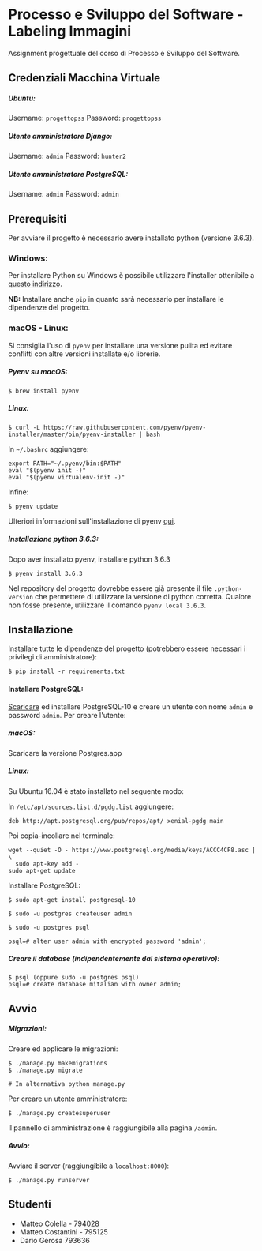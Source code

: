 Processo e Sviluppo del Software - Labeling Immagini
====================================================

Assignment progettuale del corso di Processo e Sviluppo del Software.

Credenziali Macchina Virtuale
-----------------------------

##### Ubuntu:
Username: `progettopss`
Password: `progettopss`

##### Utente amministratore Django:
Username: `admin`
Password: `hunter2`

##### Utente amministratore PostgreSQL:
Username: `admin`
Password: `admin`


Prerequisiti
------------

Per avviare il progetto è necessario avere installato python (versione 3.6.3).

### Windows:

Per installare Python su Windows è possibile utilizzare l'installer ottenibile a [questo indirizzo](https://www.python.org/downloads/).

**NB:** Installare anche `pip` in quanto sarà necessario per installare le dipendenze del progetto.


### macOS - Linux:

Si consiglia l'uso di `pyenv` per installare una versione pulita ed evitare conflitti con altre versioni installate e/o librerie.

##### Pyenv su macOS:

```
$ brew install pyenv
```

##### Linux:

```
$ curl -L https://raw.githubusercontent.com/pyenv/pyenv-installer/master/bin/pyenv-installer | bash
```

In `~/.bashrc` aggiungere:

```
export PATH="~/.pyenv/bin:$PATH"
eval "$(pyenv init -)"
eval "$(pyenv virtualenv-init -)"
```

Infine:

```
$ pyenv update
```

Ulteriori informazioni sull'installazione di pyenv [qui](https://github.com/pyenv/pyenv-installer).

##### Installazione python 3.6.3:

Dopo aver installato pyenv, installare python 3.6.3
```
$ pyenv install 3.6.3
```
Nel repository del progetto dovrebbe essere già presente il file `.python-version` che permettere di utilizzare la versione di python corretta. Qualore non fosse presente, utilizzare il comando `pyenv local 3.6.3`.

Installazione
-------------

Installare tutte le dipendenze del progetto (potrebbero essere necessari i privilegi di amministratore):
```
$ pip install -r requirements.txt
```


#### Installare PostgreSQL:
[Scaricare](https://www.postgresql.org/download/) ed installare PostgreSQL-10 e creare un utente con nome `admin` e password `admin`. Per creare l'utente:

##### macOS:
Scaricare la versione Postgres.app

##### Linux:

Su Ubuntu 16.04 è stato installato nel seguente modo:

In `/etc/apt/sources.list.d/pgdg.list` aggiungere:
```
deb http://apt.postgresql.org/pub/repos/apt/ xenial-pgdg main

```

Poi copia-incollare nel terminale:
```
wget --quiet -O - https://www.postgresql.org/media/keys/ACCC4CF8.asc | \
  sudo apt-key add -
sudo apt-get update
```

Installare PostgreSQL:
```
$ sudo apt-get install postgresql-10
```


```
$ sudo -u postgres createuser admin

$ sudo -u postgres psql

psql=# alter user admin with encrypted password 'admin';
```

##### Creare il database (indipendentemente dal sistema operativo):

```
$ psql (oppure sudo -u postgres psql)
psql=# create database mitalian with owner admin;
```

Avvio
-----

##### Migrazioni:

Creare ed applicare le migrazioni:
```
$ ./manage.py makemigrations
$ ./manage.py migrate

# In alternativa python manage.py
```

Per creare un utente amministratore:
```
$ ./manage.py createsuperuser
```
Il pannello di amministrazione è raggiungibile alla pagina `/admin`.

##### Avvio:

Avviare il server (raggiungibile a `localhost:8000`):
```
$ ./manage.py runserver
```

Studenti
--------

   * Matteo Colella - 794028
   * Matteo Costantini - 795125
   * Dario Gerosa 793636
